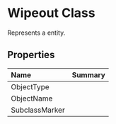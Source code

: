 # Wipeout Class

Represents a <see cref="T:ACadSharp.Entities.Wipeout" /> entity.

## Properties

| Name | Summary | 
| :- | :- | 
| ObjectType |  | 
| ObjectName |  | 
| SubclassMarker |  | 

